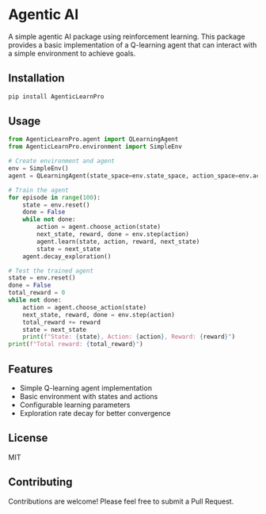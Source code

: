 # Agentic AI

A simple agentic AI package using reinforcement learning. This package provides a basic implementation of a Q-learning agent that can interact with a simple environment to achieve goals.

## Installation

```bash
pip install AgenticLearnPro
```

## Usage

```python
from AgenticLearnPro.agent import QLearningAgent
from AgenticLearnPro.environment import SimpleEnv

# Create environment and agent
env = SimpleEnv()
agent = QLearningAgent(state_space=env.state_space, action_space=env.action_space)

# Train the agent
for episode in range(100):
    state = env.reset()
    done = False
    while not done:
        action = agent.choose_action(state)
        next_state, reward, done = env.step(action)
        agent.learn(state, action, reward, next_state)
        state = next_state
    agent.decay_exploration()

# Test the trained agent
state = env.reset()
done = False
total_reward = 0
while not done:
    action = agent.choose_action(state)
    next_state, reward, done = env.step(action)
    total_reward += reward
    state = next_state
    print(f"State: {state}, Action: {action}, Reward: {reward}")
print(f"Total reward: {total_reward}")
```

## Features

- Simple Q-learning agent implementation
- Basic environment with states and actions
- Configurable learning parameters
- Exploration rate decay for better convergence

## License

MIT

## Contributing

Contributions are welcome! Please feel free to submit a Pull Request.